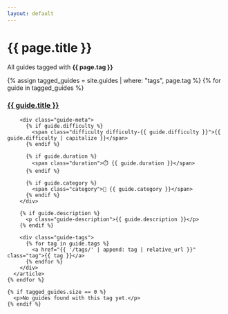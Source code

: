 ```yaml
---
layout: default
---
```


<div class="tag-page">
  <h1>{{ page.title }}</h1>
  <p class="tag-description">All guides tagged with <strong>{{ page.tag }}</strong></p>
  
  <div class="guides-list">
    {% assign tagged_guides = site.guides | where: "tags", page.tag %}
    {% for guide in tagged_guides %}
      <article class="guide-preview">
        <h3><a href="{{ guide.url | relative_url }}">{{ guide.title }}</a></h3>
        
        <div class="guide-meta">
          {% if guide.difficulty %}
            <span class="difficulty difficulty-{{ guide.difficulty }}">{{ guide.difficulty | capitalize }}</span>
          {% endif %}
          
          {% if guide.duration %}
            <span class="duration">⏱️ {{ guide.duration }}</span>
          {% endif %}
          
          {% if guide.category %}
            <span class="category">📁 {{ guide.category }}</span>
          {% endif %}
        </div>
        
        {% if guide.description %}
          <p class="guide-description">{{ guide.description }}</p>
        {% endif %}
        
        <div class="guide-tags">
          {% for tag in guide.tags %}
            <a href="{{ '/tags/' | append: tag | relative_url }}" class="tag">{{ tag }}</a>
          {% endfor %}
        </div>
      </article>
    {% endfor %}
    
    {% if tagged_guides.size == 0 %}
      <p>No guides found with this tag yet.</p>
    {% endif %}
  </div>
</div>
